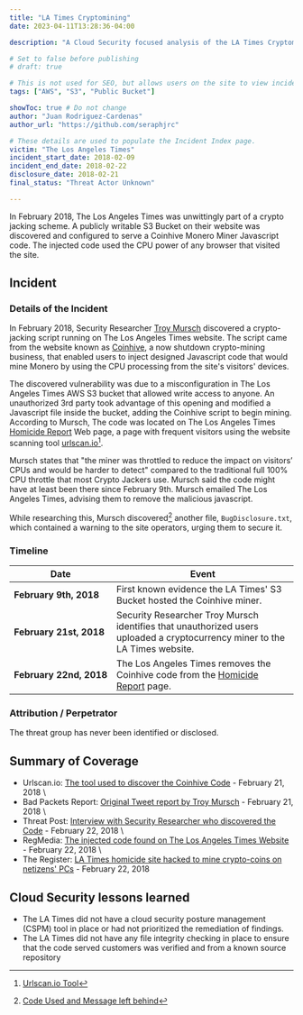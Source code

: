 ```yaml
---
title: "LA Times Cryptomining"
date: 2023-04-11T13:28:36-04:00

description: "A Cloud Security focused analysis of the LA Times Cryptomining incident in 2018"

# Set to false before publishing
# draft: true

# This is not used for SEO, but allows users on the site to view incidents by keyword
tags: ["AWS", "S3", "Public Bucket"]

showToc: true # Do not change
author: "Juan Rodriguez-Cardenas"
author_url: "https://github.com/seraphjrc"

# These details are used to populate the Incident Index page.
victim: "The Los Angeles Times"
incident_start_date: 2018-02-09
incident_end_date: 2018-02-22
disclosure_date: 2018-02-21
final_status: "Threat Actor Unknown"

---
```


In February 2018, The Los Angeles Times was unwittingly part of a crypto jacking scheme. A publicly writable S3 Bucket on their website was discovered and configured to serve a Coinhive Monero Miner Javascript code. The injected code used the CPU power of any browser that visited the site.

<!--more-->

## Incident

### Details of the Incident

In February 2018, Security Researcher [Troy Mursch](https://scholar.google.com/citations?user=I35Lgl4AAAAJ&hl=en) discovered a crypto-jacking script running on The Los Angeles Times website. The script came from the website known as [Coinhive](https://www.troyhunt.com/i-now-own-the-coinhive-domain-heres-how-im-fighting-cryptojacking-and-doing-good-things-with-content-security-policies/), a now shutdown crypto-mining business, that enabled users to inject designed Javascript code that would mine Monero by using the CPU processing from the site's visitors' devices.

The discovered vulnerability was due to a misconfiguration in The Los Angeles Times AWS S3 bucket that allowed write access to anyone. An unauthorized 3rd party took advantage of this opening and modified a Javascript file inside the bucket, adding the Coinhive script to begin mining.  According to Mursch, The code was located on The Los Angeles Times [Homicide Report](https://homicide.latimes.com/) Web page, a page with frequent visitors using the website scanning tool [urlscan.io](https://urlscan.io/)[^1].

Mursch states that "the miner was throttled to reduce the impact on visitors’ CPUs and would be harder to detect" compared to the traditional full 100% CPU throttle that most Crypto Jackers use. Mursch said the code might have at least been there since February 9th. Mursch emailed The Los Angeles Times, advising them to remove the malicious javascript.

While researching this, Mursch discovered[^2] another file, `BugDisclosure.txt`, which contained a warning to the site operators, urging them to secure it.

### Timeline
| Date | Event |
| ------ | ----- |
|**February&nbsp;9th,&nbsp;2018** | First known evidence the LA Times' S3 Bucket hosted the Coinhive miner. |
|**February&nbsp;21st,&nbsp;2018** | Security Researcher Troy Mursch identifies that unauthorized users uploaded a cryptocurrency miner to the LA Times website. |
|**February&nbsp;22nd,&nbsp;2018** | The Los Angeles Times removes the Coinhive code from the [Homicide Report](https://homicide.latimes.com/)  page.|

 ### Attribution / Perpetrator

The threat group has never been identified or disclosed.

## Summary of Coverage

* Urlscan.io: [The tool used to discover the Coinhive Code](https://urlscan.io/) - February 21, 2018 \
* Bad Packets Report: [Original Tweet report by Troy Mursch](http://web.archive.org/web/20190727220916/https://twitter.com/bad_packets/status/966368819722596353) - February 21, 2018 \
* Threat Post: [Interview with Security Researcher who discovered the Code](https://threatpost.com/cryptojacking-attack-found-on-los-angeles-times-website/130041/) - February 22, 2018 \
* RegMedia: [The injected code found on The Los Angeles Times Website](https://regmedia.co.uk/2018/02/22/la_times_bad_code.png?x=648&y=244&infer_y=1) - February 22, 2018 \
* The Register: [LA Times homicide site hacked to mine crypto-coins on netizens' PCs](https://www.theregister.com/2018/02/22/la_times_amazon_aws_s3/) - February 22, 2018

## Cloud Security lessons learned
* The LA Times did not have a cloud security posture management (CSPM) tool in place or had not prioritized the remediation of findings.
* The LA Times did not have any file integrity checking in place to ensure that the code served customers was verified and from a known source repository

<!-- Footnotes themselves at the bottom. -->
[^1]: [Urlscan.io Tool](https://urlscan.io/)
[^2]: [Code Used and Message left behind](https://www.theregister.com/2018/02/22/la_times_amazon_aws_s3/)


